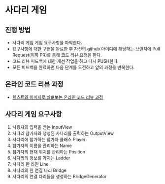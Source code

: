 # 사다리 게임
## 진행 방법
* 사다리 게임 게임 요구사항을 파악한다.
* 요구사항에 대한 구현을 완료한 후 자신의 github 아이디에 해당하는 브랜치에 Pull Request(이하 PR)를 통해 코드 리뷰 요청을 한다.
* 코드 리뷰 피드백에 대한 개선 작업을 하고 다시 PUSH한다.
* 모든 피드백을 완료하면 다음 단계를 도전하고 앞의 과정을 반복한다.

## 온라인 코드 리뷰 과정
* [텍스트와 이미지로 살펴보는 온라인 코드 리뷰 과정](https://github.com/nextstep-step/nextstep-docs/tree/master/codereview)

## 사다리 게임 요구사항
1. 사용자의 입력을 받는 InputView
2. 사다리 참가자와 생성된 사다리를 출력하는 OutputView
3. 사다리에 참가하는 참가자 클래스 Player
4. 참가자의 이름을 관리하는 Name
5. 참가자의 현재 위치를 관리하는 Position
6. 사다리의 정보를 가지는 Ladder
7. 사다리 한 라인 Line
8. 사다리의 한 연결 다리 Bridge
9. 사다리의 연결 다리들을 생성하는 BridgeGenerator